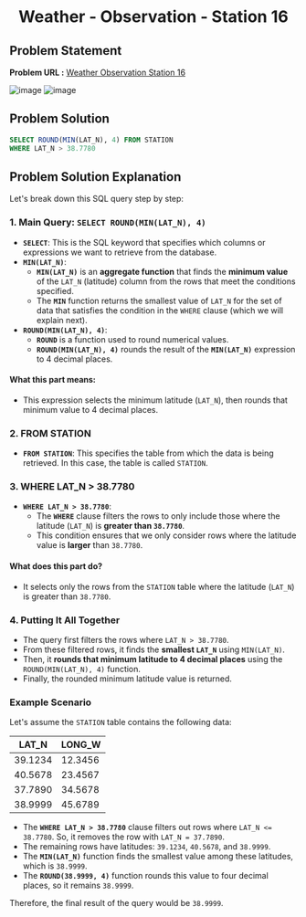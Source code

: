 <h1 align='center'>Weather - Observation - Station 16</h1>

## Problem Statement

**Problem URL :** [Weather Observation Station 16](https://www.hackerrank.com/challenges/weather-observation-station-16/problem?isFullScreen=true)

![image](https://github.com/user-attachments/assets/bb9e174b-8f20-4435-bdcf-38b430808fdf)
![image](https://github.com/user-attachments/assets/17c09cd7-c714-474e-b8f8-c6531caebdc5)

## Problem Solution
```sql
SELECT ROUND(MIN(LAT_N), 4) FROM STATION
WHERE LAT_N > 38.7780
```

## Problem Solution Explanation
Let's break down this SQL query step by step:

### 1. **Main Query: `SELECT ROUND(MIN(LAT_N), 4)`**

- **`SELECT`**: This is the SQL keyword that specifies which columns or expressions we want to retrieve from the database.
- **`MIN(LAT_N)`**: 
  - **`MIN(LAT_N)`** is an **aggregate function** that finds the **minimum value** of the `LAT_N` (latitude) column from the rows that meet the conditions specified.
  - The **`MIN`** function returns the smallest value of `LAT_N` for the set of data that satisfies the condition in the `WHERE` clause (which we will explain next).
- **`ROUND(MIN(LAT_N), 4)`**:
  - **`ROUND`** is a function used to round numerical values.
  - **`ROUND(MIN(LAT_N), 4)`** rounds the result of the **`MIN(LAT_N)`** expression to 4 decimal places.
  
#### What this part means:
- This expression selects the minimum latitude (`LAT_N`), then rounds that minimum value to 4 decimal places.

### 2. **FROM STATION**

- **`FROM STATION`**: This specifies the table from which the data is being retrieved. In this case, the table is called `STATION`.

### 3. **WHERE LAT_N > 38.7780**

- **`WHERE LAT_N > 38.7780`**:
  - The **`WHERE`** clause filters the rows to only include those where the latitude (`LAT_N`) is **greater than `38.7780`**.
  - This condition ensures that we only consider rows where the latitude value is **larger** than `38.7780`.

#### What does this part do?
- It selects only the rows from the `STATION` table where the latitude (`LAT_N`) is greater than `38.7780`.

### 4. **Putting It All Together**

- The query first filters the rows where `LAT_N > 38.7780`. 
- From these filtered rows, it finds the **smallest `LAT_N`** using `MIN(LAT_N)`.
- Then, it **rounds that minimum latitude to 4 decimal places** using the `ROUND(MIN(LAT_N), 4)` function.
- Finally, the rounded minimum latitude value is returned.

### Example Scenario

Let's assume the `STATION` table contains the following data:

| LAT_N   | LONG_W |
|---------|--------|
| 39.1234 | 12.3456|
| 40.5678 | 23.4567|
| 37.7890 | 34.5678|
| 38.9999 | 45.6789|

- The **`WHERE LAT_N > 38.7780`** clause filters out rows where `LAT_N <= 38.7780`. So, it removes the row with `LAT_N = 37.7890`.
- The remaining rows have latitudes: `39.1234`, `40.5678`, and `38.9999`.
- The **`MIN(LAT_N)`** function finds the smallest value among these latitudes, which is `38.9999`.
- The **`ROUND(38.9999, 4)`** function rounds this value to four decimal places, so it remains `38.9999`.

Therefore, the final result of the query would be `38.9999`.
